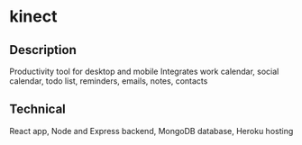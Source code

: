 # kinect

## Description
Productivity tool for desktop and mobile
Integrates work calendar, social calendar, todo list, reminders, emails, notes, contacts 

## Technical 
React app, Node and Express backend, MongoDB database, Heroku hosting
